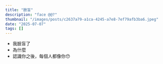 ```yaml
---
title: "臉盲"
description: "face @@?"
thumbnail: "/images/posts/c2637a79-a1ca-4245-a7e8-7ef79afb3ba6.jpeg"
date: "2025-07-07"
tags: []
---
```

- 我臉盲了
- 為什麼
- 認識你之後，每個人都像你😯

